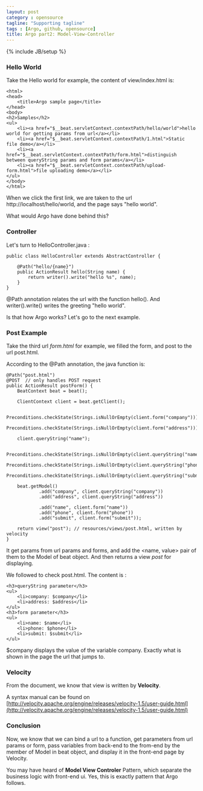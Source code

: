 ```yaml
---
layout: post
category : opensource
tagline: "Supporting tagline"
tags : [Argo, github, opensource]
title: Argo part2: Model-View-Controller
---
```

{% include JB/setup %}

### Hello World ###

Take the Hello world for example, the content of view/index.html is:

    <html>
    <head>
        <title>Argo sample page</title>  
    </head>  
    <body>  
    <h2>Samples</h2>  
    <ul>  
        <li><a href="$__beat.servletContext.contextPath/hello/world">hello world for getting params from url</a></li>  
        <li><a href="$__beat.servletContext.contextPath/1.html">Static file demo</a></li>  
        <li><a href="$__beat.servletContext.contextPath/form.html">distinguish between queryString params and form params</a></li>  
        <li><a href="$__beat.servletContext.contextPath/upload-form.html">file uploading demo</a></li>  
    </ul>  
    </body>  
    </html>  

When we click the first link, we are taken to the url http://localhost/hello/world, and the page says "hello world". 

What would Argo have done behind this? 

### Controller ###

Let's turn to HelloController.java :

    public class HelloController extends AbstractController {  
      
        @Path("hello/{name}")  
        public ActionResult hello(String name) {  
            return writer().write("hello %s", name);  
        }  
    }  

@Path annotation relates the url with the function hello(). And writer().write() writes the greeting "hello world".

Is that how Argo works? Let's go to the next example.

### Post Example ###

Take the third url *form.html* for example, we filled the form, and post to the url post.html. 

According to the @Path annotation, the java function is:

    @Path("post.html")  
    @POST  // only handles POST request
    public ActionResult postForm() {
        BeatContext beat = beat();  
      
        ClientContext client = beat.getClient();  
      
        Preconditions.checkState(Strings.isNullOrEmpty(client.form("company")));  
        Preconditions.checkState(Strings.isNullOrEmpty(client.form("address")));  
      
        client.queryString("name");  
      
        Preconditions.checkState(Strings.isNullOrEmpty(client.queryString("name")));  
        Preconditions.checkState(Strings.isNullOrEmpty(client.queryString("phone")));  
        Preconditions.checkState(Strings.isNullOrEmpty(client.queryString("submit")));  
      
        beat.getModel()  
                .add("company", client.queryString("company"))  
                .add("address", client.queryString("address"))  
      
                .add("name", client.form("name"))  
                .add("phone", client.form("phone"))  
                .add("submit", client.form("submit"));  
      
        return view("post"); // resources/views/post.html, written by velocity  
    }

It get params from url params and forms, and add the <name, value> pair of them to the Model of beat object. And then returns a view *post* for displaying.  

We followed to check post.html. The content is :

    <h3>queryString parameter</h3>  
    <ul>  
        <li>company: $company</li>  
        <li>address: $address</li>  
    </ul>  
    <h3>form parameter</h3>  
    <ul>  
        <li>name: $name</li>  
        <li>phone: $phone</li>  
        <li>submit: $submit</li>  
    </ul>  


$company displays the value of the variable company. Exactly what is shown in the page  the url that jumps to.

### Velocity ###

From the document, we know that view is written by **Velocity**. 

A syntax manual can be found on [http://velocity.apache.org/engine/releases/velocity-1.5/user-guide.html](http://velocity.apache.org/engine/releases/velocity-1.5/user-guide.html)

### Conclusion ###

Now, we know that we can bind a url to a function, get parameters from url params or form, pass variables from back-end to the from-end by the member of Model in beat object, and display it in the front-end page by Velocity.

You may have heard of **Model View Controler** Pattern, which separate the business logic with front-end ui. Yes, this is exactly pattern that Argo follows. 
